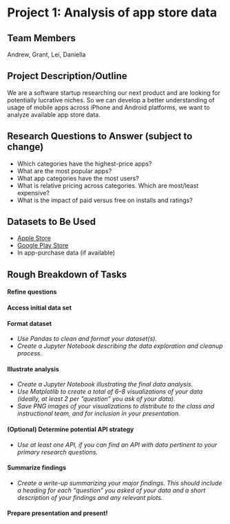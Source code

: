 # Project 1: Analysis of app store data

## Team Members
Andrew, Grant, Lei, Daniella

## Project Description/Outline
We are a software startup researching our next product and are looking for potentially lucrative niches. So we can develop a better understanding of usage of mobile apps across iPhone and Android platforms, we want to analyze available app store data.

## Research Questions to Answer (subject to change)
 - Which categories have the highest-price apps?
 - What are the most popular apps?
 - What app categories have the most users?
 - What is relative pricing across categories. Which are most/least expensive?
 - What is the impact of paid versus free on installs and ratings?

## Datasets to Be Used
 - [Apple Store](https://www.kaggle.com/ramamet4/app-store-apple-data-set-10k-apps)
 - [Google Play Store](https://www.kaggle.com/lava18/google-play-store-apps)
 - In app-purchase data (if available)

## Rough Breakdown of Tasks 

#### Refine questions
#### Access initial data set
#### Format dataset
 - _Use Pandas to clean and format your dataset(s)._
 - _Create a Jupyter Notebook describing the data exploration and cleanup process._
#### Illustrate analysis
 - _Create a Jupyter Notebook illustrating the final data analysis._
 - _Use Matplotlib to create a total of 6–8 visualizations of your data (ideally, at least 2 per ”question” you ask of your data)._
 - _Save PNG images of your visualizations to distribute to the class and instructional team, and for inclusion in your presentation._
#### (Optional) Determine potential API strategy
 - _Use at least one API, if you can find an API with data pertinent to your primary research questions._
#### Summarize findings
 - _Create a write-up summarizing your major findings. This should include a heading for each “question” you asked of your data and a short description of your findings and any relevant plots._
#### Prepare presentation and present!
